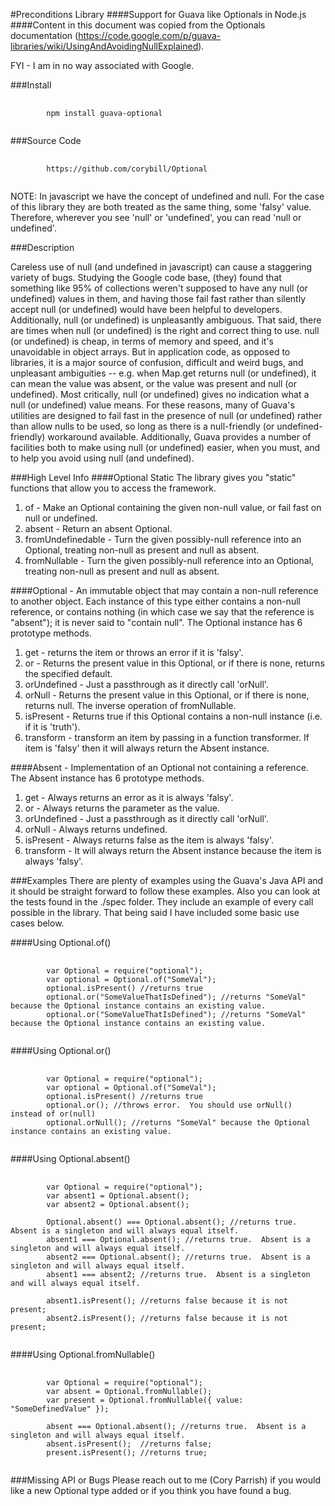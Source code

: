 #Preconditions Library
####Support for Guava like Optionals in Node.js
####Content in this document was copied from the Optionals documentation (https://code.google.com/p/guava-libraries/wiki/UsingAndAvoidingNullExplained).
<p>FYI - I am in no way associated with Google.</p>

###Install
<pre>
    <code>
        npm install guava-optional
   </code>
</pre>

###Source Code
<pre>
    <code>
        https://github.com/corybill/Optional
   </code>
</pre>

<p>NOTE: In javascript we have the concept of undefined and null.  For the case of this library they are both treated as the same thing, some 'falsy' value.
    Therefore, wherever you see 'null' or 'undefined', you can read 'null or undefined'.</p>

###Description
<p>Careless use of null (and undefined in javascript) can cause a staggering variety of bugs. Studying the Google code base, (they) found that something like 95% of
  collections weren't supposed to have any null (or undefined) values in them, and having those fail fast rather than silently accept null (or undefined) would have been
  helpful to developers.  Additionally, null (or undefined) is unpleasantly ambiguous.  That said, there are times when null (or undefined) is the right and correct
  thing to use. null (or undefined) is cheap, in terms of memory and speed, and it's unavoidable in object arrays. But in application code, as opposed to libraries,
  it is a major source of confusion, difficult and weird bugs, and unpleasant ambiguities -- e.g. when Map.get returns null (or undefined), it can mean the value was absent,
  or the value was present and null (or undefined). Most critically, null (or undefined) gives no indication what a null (or undefined) value means.  For these reasons,
  many of Guava's utilities are designed to fail fast in the presence of null (or undefined) rather than allow nulls to be used, so long as there is a null-friendly
  (or undefined-friendly) workaround available.  Additionally, Guava provides a number of facilities both to make using null (or undefined) easier, when you must,
  and to help you avoid using null (and undefined).</p>

###High Level Info
####Optional Static
The library gives you "static" functions that allow you to access the framework.
1. of - Make an Optional containing the given non-null value, or fail fast on null or undefined.
2. absent - Return an absent Optional.
3. fromUndefinedable - Turn the given possibly-null reference into an Optional, treating non-null as present and null as absent.
4. fromNullable - Turn the given possibly-null reference into an Optional, treating non-null as present and null as absent.

####Optional - An immutable object that may contain a non-null reference to another object. Each instance of this type either contains a non-null reference, or contains nothing
                   (in which case we say that the reference is "absent"); it is never said to "contain null".
The Optional instance has 6 prototype methods.
1. get - returns the item or throws an error if it is 'falsy'.
2. or - Returns the present value in this Optional, or if there is none, returns the specified default.
3. orUndefined - Just a passthrough as it directly call 'orNull'.
4. orNull - Returns the present value in this Optional, or if there is none, returns null. The inverse operation of fromNullable.
5. isPresent - Returns true if this Optional contains a non-null instance (i.e. if it is 'truth').
6. transform - transform an item by passing in a function transformer.  If item is 'falsy' then it will always return the Absent instance.

####Absent - Implementation of an Optional not containing a reference.
The Absent instance has 6 prototype methods.
1. get - Always returns an error as it is always 'falsy'.
2. or - Always returns the parameter as the value.
3. orUndefined - Just a passthrough as it directly call 'orNull'.
4. orNull - Always returns undefined.
5. isPresent - Always returns false as the item is always 'falsy'.
6. transform -  It will always return the Absent instance because the item is always 'falsy'.

###Examples
There are plenty of examples using the Guava's Java API and it should be straight forward to follow these examples.  Also you can look at the tests found in the ./spec folder.
They include an example of every call possible in the library.  That being said I have included some basic use cases below.

####Using Optional.of()
<pre>
    <code>
        var Optional = require("optional");
        var optional = Optional.of("SomeVal");
        optional.isPresent() //returns true
        optional.or("SomeValueThatIsDefined"); //returns "SomeVal" because the Optional instance contains an existing value.
        optional.or("SomeValueThatIsDefined"); //returns "SomeVal" because the Optional instance contains an existing value.
   </code>
</pre>

####Using Optional.or()
<pre>
    <code>
        var Optional = require("optional");
        var optional = Optional.of("SomeVal");
        optional.isPresent() //returns true
        optional.or(); //throws error.  You should use orNull() instead of or(null)
        optional.orNull(); //returns "SomeVal" because the Optional instance contains an existing value.
   </code>
</pre>

####Using Optional.absent()
<pre>
    <code>
        var Optional = require("optional");
        var absent1 = Optional.absent();
        var absent2 = Optional.absent();

        Optional.absent() === Optional.absent(); //returns true.  Absent is a singleton and will always equal itself.
        absent1 === Optional.absent(); //returns true.  Absent is a singleton and will always equal itself.
        absent2 === Optional.absent(); //returns true.  Absent is a singleton and will always equal itself.
        absent1 === absent2; //returns true.  Absent is a singleton and will always equal itself.

        absent1.isPresent(); //returns false because it is not present;
        absent2.isPresent(); //returns false because it is not present;
   </code>
</pre>

####Using Optional.fromNullable()
<pre>
    <code>
        var Optional = require("optional");
        var absent = Optional.fromNullable();
        var present = Optional.fromNullable({ value: "SomeDefinedValue" });

        absent === Optional.absent(); //returns true.  Absent is a singleton and will always equal itself.
        absent.isPresent();  //returns false;
        present.isPresent(); //returns true;
   </code>
</pre>

###Missing API or Bugs
Please reach out to me (Cory Parrish) if you would like a new Optional type added or if you think you have found a bug.

